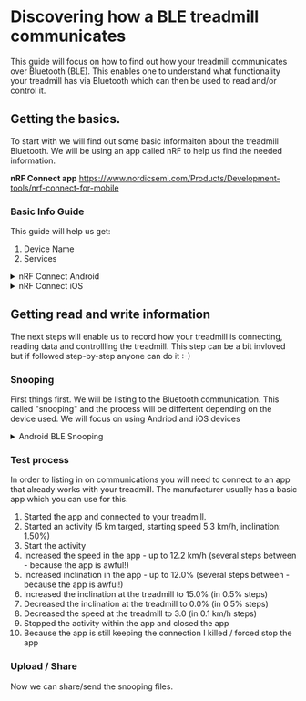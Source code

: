 # Discovering how a BLE treadmill communicates
This guide will focus on how to find out how your treadmill communicates over Bluetooth (BLE). This enables one to understand what functionality your treadmill has via Bluetooth which can then be used to read and/or control it.

## Getting the basics.
To start with we will find out some basic informaiton about the treadmill Bluetooth. We will be using an app called nRF to help us find the needed information.

**nRF Connect app**
https://www.nordicsemi.com/Products/Development-tools/nrf-connect-for-mobile

### Basic Info Guide
This guide will help us get:
1. Device Name
2. Services
<details>
  
  <summary>nRF Connect Android</summary>
  
  1. Install the nRF connect app <br>
  Note: make sure the treadmill is not connected to any devices or apps.<br>
  2. Click `SCAN`. This will scan all the available Bluetooth devices.<br>
  3. Find your treadmill in the list and click `CONNECT`.<br>
  You will now be connected to the treadmill via Bluetooth.<br>
  4. Make sure you are on the the `CLIENT` tab at the top.<br>
  5. 
  
</details>

<details>
  
  <summary>nRF Connect iOS</summary>
  1. Install the nRF connect app <br>
  Note: make sure the treadmill is not connected to any devices or apps.<br>
  2. Click `SCAN`. This will scan all the available Bluetooth devices.<br>
  3. Find your treadmill in the list and click `CONNECT`.<br>
  You will now be connected to the treadmill via Bluetooth.<br>
  4. Make sure you are on the the `CLIENT` tab at the top.<br>
  5. 
  
</details>

## Getting read and write information
The next steps will enable us to record how your treadmill is connecting, reading data and controllling the treadmill. This step can be a bit invloved but if followed step-by-step anyone can do it :-)

### Snooping
First things first. We will be listing to the Bluetooth communication. This called "snooping" and the process will be differtent depending on the device used. We will focus on using Andriod and iOS devices

<details>
  <summary>Android BLE Snooping</summary>
1.  Enable developer mode.<br>
Each manufacturer has their own steps to enable this but a quick Google will get you there.<br>
e.g. https://www.google.com/search?q=samsung+s22+enable+developer+mode<br>
2.  Go to Settings<br>
3.  Go into developer options<br>
4.  Enable the option Enable Bluetooth HCI snoop log<br>
5.  restart your phone<br>
6.  Next we record some predefined communications. <br>
[test process](https://github.com/AdvancedBLE/Discovering_BLE_Treadmills/blob/main/README.md#test-process)
7.  Disable the option Enable Bluetooth HCI snoop log<br>
8.  in Developer Options: Bug report->Full report<br>
9. wait a random amount of time (10-20 seconds)<br>
10. A notification will appear at the top of the device. Click on it, share, email it to yourself. If it doesn't appear you need to use ADB to pull the file from the phone itself<br>
11. You'll get a zip file with the entire report. In the FS/Data/Log/bt directory of the zipfile is the file you want.
attach the log file in a new issue with a short description of the steps you did in the app when you used it<br>

  
</details>

### Test process
In order to listing in on communications you will need to connect to an app that already works with your treadmill. The manufacturer usually has a basic app which you can use for this.

1.  Started the app and connected to your treadmill.
2.  Started an activity (5 km targed, starting speed 5.3 km/h, inclination: 1.50%)
3.  Start the activity
4.  Increased the speed in the app - up to 12.2 km/h (several steps between - because the app is awful!)
5.  Increased inclination in the app - up to 12.0% (several steps between - because the app is awful!)
6.  Increased the inclination at the treadmill to 15.0% (in 0.5% steps)
7.  Decreased the inclination at the treadmill to 0.0% (in 0.5% steps)
8.  Decreased the speed at the treadmill to 3.0 (in 0.1 km/h steps)
9.  Stopped the activity within the app and closed the app
10. Because the app is still keeping the connection I killed / forced stop the app

### Upload / Share
Now we can share/send the snooping files. 
